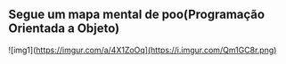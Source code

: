 ## Segue um mapa mental de poo(Programação Orientada a Objeto)

![img1](https://imgur.com/a/4X1ZoOq](https://i.imgur.com/Qm1GC8r.png)
